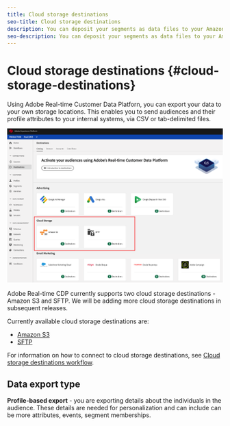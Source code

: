 ```yaml
---
title: Cloud storage destinations
seo-title: Cloud storage destinations
description: You can deposit your segments as data files to your Amazon S3 or SFTP locations. We will be adding more cloud storage destinations in subsequent releases.
seo-description: You can deposit your segments as data files to your Amazon S3 or SFTP locations. We will be adding more cloud storage destinations in subsequent releases.
---
```


# Cloud storage destinations {#cloud-storage-destinations}

Using Adobe Real-time Customer Data Platforn, you can export your data to your own storage locations. This enables you to send audiences and their profile attributes to your internal systems, via CSV or tab-delimited files.

![Adobe Cloud storage destinations](/help/rtcdp/destinations/assets/cloud-storage-destinations.png)

Adobe Real-time CDP currently supports two cloud storage destinations -  Amazon S3 and SFTP. We will be adding more cloud storage destinations in subsequent releases.

Currently available cloud storage destinations are:

* [Amazon S3](/help/rtcdp/destinations/amazon-s3-destination.md)
* [SFTP](/help/rtcdp/destinations/sftp-destination.md)

For information on how to connect to cloud storage destinations, see [Cloud storage destinations workflow](/help/rtcdp/destinations/cloud-storage-destinations-workflow.md).

## Data export type

**Profile-based export** -  you are exporting details about the individuals in the audience. These details are needed for personalization and can include can be more attributes, events, segment memberships.

